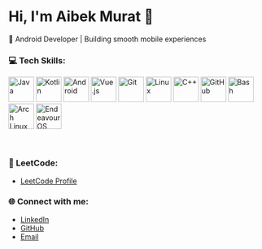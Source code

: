 # Hi, I'm Aibek Murat 👋

🚀 Android Developer | Building smooth mobile experiences

### 💻 Tech Skills:
<p>
  <img src="https://skillicons.dev/icons?i=java" alt="Java" width="50" height="50"/>
  <img src="https://skillicons.dev/icons?i=kotlin" alt="Kotlin" width="50" height="50"/>
  <img src="https://skillicons.dev/icons?i=androidstudio" alt="Android" width="50" height="50"/>
  <img src="https://skillicons.dev/icons?i=vue" alt="Vue.js" width="50" height="50"/>
  <img src="https://skillicons.dev/icons?i=git" alt="Git" width="50" height="50"/>
  <img src="https://skillicons.dev/icons?i=linux" alt="Linux" width="50" height="50"/>
  <img src="https://skillicons.dev/icons?i=cpp" alt="C++" width="50" height="50"/>
  <img src="https://skillicons.dev/icons?i=github" alt="GitHub" width="50" height="50"/>
  <img src="https://skillicons.dev/icons?i=bash" alt="Bash" width="50" height="50"/>
  <img src="https://skillicons.dev/icons?i=archlinux" alt="Arch Linux" width="50" height="50"/>
  <img src="https://skillicons.dev/icons?i=endeavour" alt="EndeavourOS" width="50" height="50"/>
</p>
<br />

### 🚀 LeetCode:
- [LeetCode Profile](https://leetcode.com/u/mr_aiba/)

### 🌐 Connect with me:
- [LinkedIn](https://www.linkedin.com/in/aibekmurat)
- [GitHub](https://github.com/aibekmurat)
- [Email](mailto:mr.aibek.developer@gmail.com)
